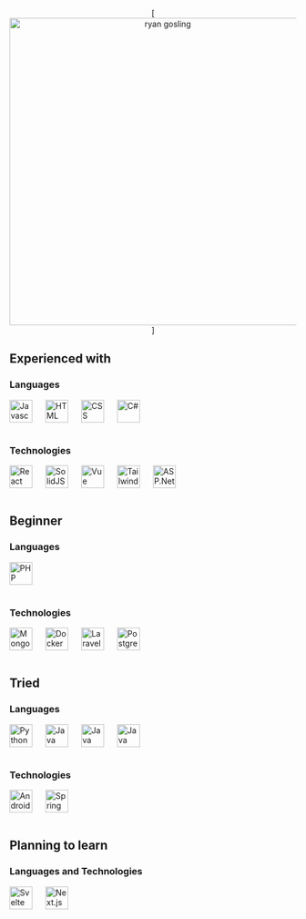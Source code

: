 <div align="center">

[<img width="540" alt="ryan gosling" src="![\[https://steamuserimages-a.akamaihd.net/ugc/2438013375536940927/D370DBF7BFC83ED36F783F08A598FFF3E71A1D61](https://i.pinimg.com/originals/a7/ed/2c/a7ed2c25174a10a049596cf0c6066fb6.gif)]/">]

</div>

## Experienced with

### Languages
[<img align="left" width="40" height="40" alt="Javascript" src="https://api.iconify.design/devicon:javascript.svg" style="padding: 0 20px 16px 0"/>](https://en.wikipedia.org/wiki/JavaScript "Javascript")
[<img align="left" width="40" height="40" alt="HTML" src="https://api.iconify.design/devicon:html5.svg" style="padding: 0 20px 16px 0"/>](https://en.wikipedia.org/wiki/HTML "HTML")
[<img align="left" width="40" height="40" alt="CSS" src="https://api.iconify.design/devicon:css3.svg" style="padding: 0 20px 16px 0"/>](https://en.wikipedia.org/wiki/CSS "CSS")
[<img width="40" height="40" alt="C#" src="https://api.iconify.design/devicon:csharp.svg" style="padding: 0 20px 16px 0"/>](https://learn.microsoft.com/pl-pl/dotnet/csharp/ "C#")

### Technologies
[<img align="left" width="40" height="40" alt="React" src="https://api.iconify.design/devicon:react.svg" style="padding: 0 20px 16px 0">](https://react.dev "React")
[<img align="left" width="40" height="40" alt="SolidJS" src="https://api.iconify.design/devicon:solidjs.svg" style="padding: 0 20px 16px 0"/>](https://www.solidjs.com "SolidJS")
[<img align="left" width="40" height="40" alt="Vue" src="https://api.iconify.design/logos:vue.svg" style="padding: 0 20px 16px 0">](https://vuejs.org "Vue")
[<img align="left" width="40" height="40" alt="TailwindCSS" src="https://api.iconify.design/devicon:tailwindcss.svg" style="padding: 0 20px 16px 0">](https://tailwindcss.com "TailwindCSS")
[<img  width="40" height="40" alt="ASP.Net" src="https://api.iconify.design/devicon:dot-net.svg" style="padding: 0 20px 16px 0"/>](https://learn.microsoft.com/en-us/dotnet/ "ASP.Net")

## Beginner
### Languages
[<img width="40" height="40" alt="PHP" src="https://api.iconify.design/devicon:php.svg" style="padding: 0 20px 16px 0"/>](https://www.php.net "PHP")

### Technologies
[<img align="left" width="40" height="40" alt="MongoDB" src="https://api.iconify.design/devicon:mongodb.svg" style="padding: 0 20px 16px 0">](https://mongodb.com "MongoDB")
[<img align="left" width="40" height="40" alt="Docker" src="https://api.iconify.design/logos:docker-icon.svg" style="padding: 0 20px 16px 0">](https://www.docker.com "Docker")
[<img align="left" width="40" height="40" alt="Laravel" src="https://api.iconify.design/devicon:laravel.svg" style="padding: 0 20px 16px 0"/>](https://laravel.com "Laravel")
[<img width="40" height="40" alt="PostgreSQL" src="https://api.iconify.design/devicon:postgresql.svg" style="padding: 0 20px 16px 0">](https://www.postgresql.org/ "PostgreSQL")

## Tried
### Languages
[<img align="left" width="40" height="40" alt="Python" src="https://api.iconify.design/logos:python.svg" style="padding: 0 20px 16px 0">](https://www.python.org "Python")
[<img  align="left" width="40" height="40" alt="Java" src="https://api.iconify.design/logos:java.svg" style="padding: 0 20px 16px 0">](https://www.java.com "Java")
[<img  align="left" width="40" height="40" alt="Java" src="https://api.iconify.design/logos:swift.svg" style="padding: 0 20px 16px 0">](https://www.swift.org "Swift")
[<img width="40" height="40" alt="Java" src="https://api.iconify.design/logos:c-plusplus.svg" style="padding: 0 20px 16px 0">](https://isocpp.org/ "C++")

### Technologies
[<img align="left" width="40" height="40" alt="Android Studio" src="https://api.iconify.design/devicon:androidstudio.svg" style="padding: 0 20px 16px 0"/>](https://developer.android.com/studio "Android Studio")
[<img width="40" height="40" alt="Spring Boot" src="https://api.iconify.design/logos:spring-icon.svg" style="padding: 0 20px 16px 0"/>](https://spring.io/ "Spring Boot")


## Planning to learn

### Languages and Technologies
[<img align="left" width="40" height="40" alt="Svelte" src="https://api.iconify.design/logos:svelte-icon.svg" style="padding: 0 20px 16px 0">](https://svelte.dev "Svelte")
[<img width="40" height="40" alt="Next.js" src="https://api.iconify.design/logos:nextjs-icon.svg" style="padding: 0 20px 16px 0"/>](https://nextjs.org "Next.js")
